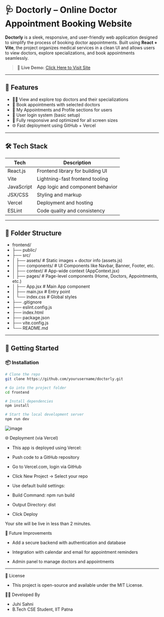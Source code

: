 # 🩺 Doctorly – Online Doctor Appointment Booking Website

**Doctorly** is a sleek, responsive, and user-friendly web application designed to simplify the process of booking doctor appointments. Built using **React + Vite**, the project organizes medical services in a clean UI and allows users to view doctors, explore specializations, and book appointments seamlessly.

> 🚀 **Live Demo:** [Click Here to Visit Site](https://doctorly-seven.vercel.app/)

---

## 📌 Features

- 🧑‍⚕️ View and explore top doctors and their specializations
- 📅 Book appointments with selected doctors
- 🧾 My Appointments and Profile sections for users
- 🔐 User login system (basic setup)
- 🧭 Fully responsive and optimized for all screen sizes
- 🌐 Fast deployment using GitHub + Vercel

---

## 🛠️ Tech Stack

| Tech       | Description                           |
|------------|---------------------------------------|
| React.js   | Frontend library for building UI      |
| Vite       | Lightning-fast frontend tooling       |
| JavaScript | App logic and component behavior      |
| JSX/CSS    | Styling and markup                    |
| Vercel     | Deployment and hosting                |
| ESLint     | Code quality and consistency          |

---

## 📁 Folder Structure

- frontend/
- ├── public/
- ├── src/
- │ ├── assets/ # Static images + doctor info (assets.js)
- │ ├── components/ # UI Components like Navbar, Banner, Footer, etc.
- │ ├── context/ # App-wide context (AppContext.jsx)
- │ ├── pages/ # Page-level components (Home, Doctors, Appointments, etc.)
- │ ├── App.jsx # Main App component
- │ ├── main.jsx # Entry point
- │ └── index.css # Global styles
- ├── .gitignore
- ├── eslint.config.js
- ├── index.html
- ├── package.json
- ├── vite.config.js
- └── README.md



---

## 🚀 Getting Started

### 📦 Installation

```bash
# Clone the repo
git clone https://github.com/yourusername/doctorly.git

# Go into the project folder
cd frontend

# Install dependencies
npm install

# Start the local development server
npm run dev

```


![image](https://github.com/user-attachments/assets/205c7801-df3b-4e54-a2a6-0cfe60c5b3aa)


🌐 Deployment (via Vercel)
- This app is deployed using Vercel:

- Push code to a GitHub repository

- Go to Vercel.com, login via GitHub

- Click New Project → Select your repo

- Use default build settings:

- Build Command: npm run build

- Output Directory: dist

- Click Deploy

Your site will be live in less than 2 minutes.


🧠 Future Improvements
- Add a secure backend with authentication and database

- Integration with calendar and email for appointment reminders

- Admin panel to manage doctors and appointments
---

📄 License
- This project is open-source and available under the MIT License.

🙋‍♀️ Developed By
- Juhi Sahni
- B.Tech CSE Student, IIT Patna





